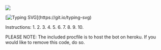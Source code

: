 <img src= "https://discord.com/assets/ff41b628a47ef3141164bfedb04fb220.png">

[![Typing SVG](https://readme-typing-svg.herokuapp.com?lines=Beep's+code%2C+all+here.;Music%2C+Humour%2C++And+More!;Pls+Install+Dependancies!)](https://git.io/typing-svg)


Instructions:
1.
2.
3.
4.
5.
6.
7.
8.
9.
10.


PLEASE NOTE: The included procfile is to host the bot on heroku. If you would like to remove this code, do so.
